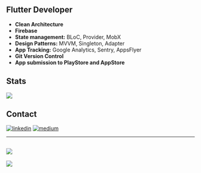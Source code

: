 ## Flutter Developer
- **Clean Architecture**
- **Firebase**
- **State management:** BLoC, Provider, MobX
- **Design Patterns:** MVVM, Singleton, Adapter
- **App Tracking:** Google Analytics, Sentry, AppsFlyer
- **Git Version Control**
- **App submission to PlayStore and AppStore**


## Stats

![](https://github-readme-stats.vercel.app/api?username=enesakbal&theme=dark&show_icons=true)

## Contact
[![linkedin](https://img.shields.io/badge/linkedin-%231E77B5.svg?&style=for-the-badge&logo=linkedin&logoColor=white)](https://linkedin.com/in/enes-akbal-b536061a1)
[![medium](https://img.shields.io/badge/medium-%23292929.svg?&style=for-the-badge&logo=medium&logoColor=white)](https://medium.com/@enesakbal00)

---
![](https://media.giphy.com/media/4n8I4KcHjV7hob4M9J/giphy.gif)
---




[![](https://visitcount.itsvg.in/api?id=enesakbal&label=Profile%20Views&color=12&icon=2&pretty=false)](https://visitcount.itsvg.in)
